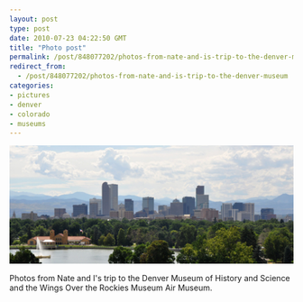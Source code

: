 ```yaml
---
layout: post
type: post
date: 2010-07-23 04:22:50 GMT
title: "Photo post"
permalink: /post/848077202/photos-from-nate-and-is-trip-to-the-denver-museum
redirect_from: 
  - /post/848077202/photos-from-nate-and-is-trip-to-the-denver-museum
categories:
- pictures
- denver
- colorado
- museums
---
```

![](/assets/images/tumblr_l5zti3tgJM1qb098no1_1280.jpg)

Photos from Nate and I's trip to the Denver Museum of History and Science and the Wings Over the Rockies Museum Air Museum.